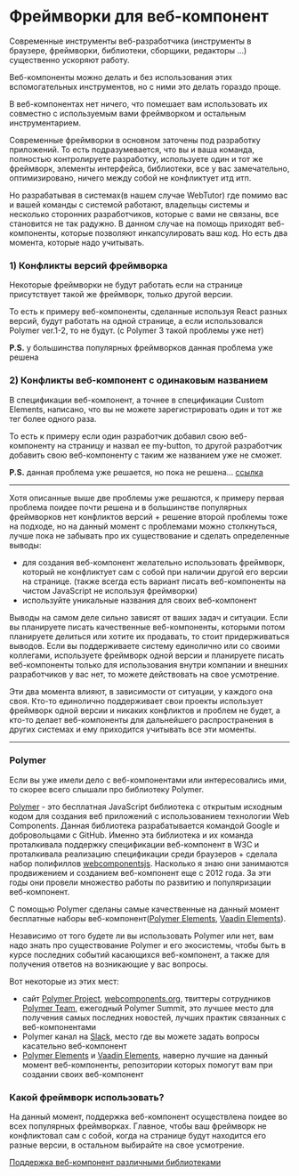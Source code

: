 # Фреймворки для веб-компонент

Современные инструменты веб-разработчика (инструменты в браузере, фреймворки, библиотеки, сборщики, редакторы ...) существенно ускоряют работу.

Веб-компоненты можно делать и без использования этих вспомогательных инструментов, но с ними это делать гораздо проще.

В веб-компонентах нет ничего, что помешает вам использовать их совместно с используемым вами фреймворком и остальным инструментарием.

Современные фреймворки в основном заточены под разработку приложений. То есть подразумевается, что вы и ваша команда, полностью контролируете разработку, используете один и тот же фреймворк, элементы интерфейса, библиотеки, все у вас замечательно, оптимизировано, ничего между собой не конфликтует итд итп.

Но разрабатывая в системах(в нашем случае WebTutor) где помимо вас и вашей команды с системой работают, владельцы системы и несколько сторонних разработчиков, которые с вами не связаны, все становится не так радужно. В данном случае на помощь приходят веб-компоненты, которые позволяют инкапсулировать ваш код. Но есть два момента, которые надо учитывать.

### 1) Конфликты версий фреймворка

Некоторые фреймворки не будут работать если на странице присутствует такой же фреймворк, только другой версии.

То есть к примеру веб-компоненты, сделанные используя React разных версий, будут работать на одной странице, а если использовался Polymer ver.1-2, то не будут. (с Polymer 3 такой проблемы уже нет)

**P.S.** у большинства популярных фреймворков данная проблема уже решена

### 2) Конфликты веб-компонент с одинаковым названием

В спецификации веб-компонент, а точнее в спецификации Custom Elements, написано, что вы не можете зарегистрировать один и тот же тег более одного раза.

То есть к примеру если один разработчик добавил свою веб-компоненту на страницу и назвал ее my-button, то другой разработчик добавить свою веб-компоненту с таким же названием уже не сможет.

**P.S.** данная проблема уже решается, но пока не решена... [ссылка](https://github.com/w3c/webcomponents/issues/716)

---

Хотя описанные выше две проблемы уже решаются, к примеру первая проблема поидее почти решена и в большинстве популярных фреймворков нет конфликтов версий + решение второй проблемы тоже на подходе, но на данный момент с проблемами можно столкнуться, лучше пока не забывать про их существование и сделать определенные выводы: 

* для создания веб-компонент желательно использовать фреймворк, который не конфликтует сам с собой при наличии другой его версии на странице. (также всегда есть вариант писать веб-компоненты на чистом JavaScript не используя фреймворки)
* используйте уникальные названия для своих веб-компонент

Выводы на самом деле сильно зависят от ваших задач и ситуации. Если вы планируете писать качественные веб-компоненты, которыми потом планируете делиться или хотите их продавать, то стоит придерживаться выводов. Если вы поддерживаете систему единолично или со своими коллегами, используете фреймворк одной версии и планируете писать веб-компоненты только для использования внутри компании и внешних разработчиков у вас нет, то можете действовать на свое усмотрение.

Эти два момента влияют, в зависимости от ситуации, у каждого она своя. Кто-то единолично поддерживает свои проекты использует фреймворк одной версии и никаких конфликтов и проблем не будет, а кто-то делает веб-компоненты для дальнейшего распространения в других системах и ему приходится учитывать все эти моменты.

---

### Polymer

Если вы уже имели дело с веб-компонентами или интересовались ими, то скорее всего слышали про библиотеку Polymer.

[Polymer](https://www.polymer-project.org/) - это бесплатная JavaScript библиотека с открытым исходным кодом для создания веб приложений с использованием технологии Web Components. Данная библиотека разрабатывается командой Google и добровольцами с GitHub. Именно эта библиотека и их команда проталкивала поддержку спецификации веб-компонент в W3C и проталкивала реализацию спецификации среди браузеров + сделала набор полифиллов [webcomponentsjs](https://github.com/webcomponents/webcomponentsjs). Насколько я знаю они занимаются продвижением и созданием веб-компонент еще с 2012 года. За эти годы они провели множество работы по развитию и популяризации веб-компонент.

С помощью Polymer сделаны самые качественные на данный момент бесплатные наборы веб-компонент([Polymer Elements](https://www.webcomponents.org/search/polymerElements), [Vaadin Elements](https://vaadin.com/elements/browse)).

Независимо от того будете ли вы использовать Polymer или нет, вам надо знать про существование Polymer и его экосистемы, чтобы быть в курсе последних событий касающихся веб-компонент, а также для получения ответов на возникающие у вас вопросы.

Вот некоторые из этих мест:

* сайт [Polymer Project](https://www.polymer-project.org/), [webcomponents.org](https://www.webcomponents.org/), твиттеры сотрудников [Polymer Team](https://github.com/orgs/Polymer/people), ежегодный Polymer Summit,  это лучшее место для получения самых последних новостей, лучших практик связанных с веб-компонентами
* Polymer канал на [Slack](https://polymer-slack.herokuapp.com/), место где вы можете задать вопросы касательно веб-компонент
* [Polymer Elements](https://www.webcomponents.org/search/polymerElements) и [Vaadin Elements](https://vaadin.com/elements/browse), наверно лучшие на данный момент веб-компоненты, репозитории которых помогут вам при создании своих веб-компонент

### Какой фреймворк использовать?

На данный момент, поддержка веб-компонент осуществлена поидее во всех популярных фреймворках. Главное, чтобы ваш фреймворк не конфликтовал сам с собой, когда на странице будут находится его разные версии, в остальном выбирайте на свое усмотрение.

[Поддержка веб-компонент различными библиотеками ](https://custom-elements-everywhere.com/)